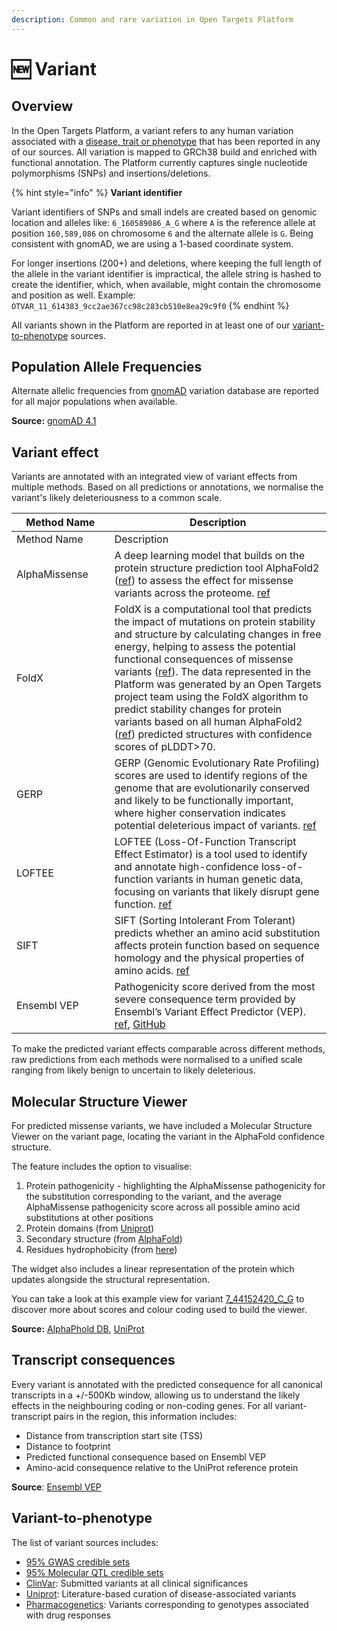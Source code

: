 ```yaml
---
description: Common and rare variation in Open Targets Platform
---
```


# 🆕 Variant

## Overview

In the Open Targets Platform, a variant refers to any human variation associated with a [disease, trait or phenotype](disease-or-phenotype/) that has been reported in any of our sources. All variation is mapped to GRCh38 build and enriched with functional annotation. The Platform currently captures single nucleotide polymorphisms (SNPs) and insertions/deletions.&#x20;

{% hint style="info" %}
**Variant identifier**

Variant identifiers of SNPs and small indels are created based on genomic location and alleles like: `6_160589086_A_G` where `A` is the reference allele at position `160,589,086` on chromosome `6` and the alternate allele is `G`. Being consistent with gnomAD, we are using a 1-based coordinate system.&#x20;

For longer insertions (200+) and deletions, where keeping the full length of the allele in the variant identifier is impractical, the allele string is hashed to create the identifier, which, when available, might contain the chromosome and position as well. Example: `OTVAR_11_614383_9cc2ae367cc98c283cb510e8ea29c9f0`
{% endhint %}

All variants shown in the Platform are reported in at least one of our [variant-to-phenotype](variant.md#variant-to-phenotype) sources.

## Population Allele Frequencies

Alternate allelic frequencies from [gnomAD](https://gnomad.broadinstitute.org/) variation database are reported for all major populations when available.

**Source:** [gnomAD 4.1](https://gnomad.broadinstitute.org/news/2024-04-gnomad-v4-1/)

## Variant effect

Variants are annotated with an integrated view of variant effects from multiple methods. Based on all predictions or annotations, we normalise the variant's likely deleteriousness to a common scale.

<table data-header-hidden><thead><tr><th width="140.6473388671875">Method Name</th><th>Description</th></tr></thead><tbody><tr><td>Method Name</td><td>Description</td></tr><tr><td>AlphaMissense</td><td>A deep learning model that builds on the protein structure prediction tool AlphaFold2 (<a href="https://pubmed.ncbi.nlm.nih.gov/37933859/">ref</a>) to assess the effect for missense variants across the proteome. <a href="https://doi.org/10.1126/science.adg7492">ref</a></td></tr><tr><td>FoldX</td><td>FoldX is a computational tool that predicts the impact of mutations on protein stability and structure by calculating changes in free energy, helping to assess the potential functional consequences of missense variants (<a href="https://pubmed.ncbi.nlm.nih.gov/38854010/">ref</a>). The data represented in the Platform was generated by an Open Targets project team using the FoldX algorithm to predict stability changes for protein variants based on all human AlphaFold2 (<a href="https://pubmed.ncbi.nlm.nih.gov/37933859/">ref</a>) predicted structures with confidence scores of pLDDT>70.</td></tr><tr><td>GERP</td><td>GERP (Genomic Evolutionary Rate Profiling) scores are used to identify regions of the genome that are evolutionarily conserved and likely to be functionally important, where higher conservation indicates potential deleterious impact of variants. <a href="https://doi.org/10.1371/journal.pcbi.1001025">ref</a></td></tr><tr><td>LOFTEE</td><td>LOFTEE (Loss-Of-Function Transcript Effect Estimator) is a tool used to identify and annotate high-confidence loss-of-function variants in human genetic data, focusing on variants that likely disrupt gene function. <a href="https://doi.org/10.1038/s41586-020-03174-8">ref</a></td></tr><tr><td>SIFT</td><td>SIFT (Sorting Intolerant From Tolerant) predicts whether an amino acid substitution affects protein function based on sequence homology and the physical properties of amino acids. <a href="https://doi.org/10.1101/gr.176601">ref</a></td></tr><tr><td>Ensembl VEP</td><td>Pathogenicity score derived from the most severe consequence term provided by Ensembl’s Variant Effect Predictor (VEP). <a href="https://doi.org/10.1186/s13059-016-0974-4">ref</a>, <a href="https://github.com/opentargets/gentropy/blob/5d80a5bee8f0d7e226332d552aafc2e3a328b2c1/src/gentropy/config.py#L471">GitHub</a></td></tr></tbody></table>

To make the predicted variant effects comparable across different methods,  raw predictions from each methods were normalised to a unified scale ranging from likely benign to uncertain to likely deleterious.&#x20;

## Molecular Structure Viewer

For predicted missense variants, we have included a Molecular Structure Viewer  on the variant page, locating the variant in the AlphaFold confidence structure.&#x20;

The feature includes the option to visualise:

1. Protein pathogenicity - highlighting the AlphaMissense pathogenicity for the substitution corresponding to the variant, and the average AlphaMissense pathogenicity score across all possible amino acid substitutions at other positions
2. Protein domains  (from [Uniprot](https://www.uniprot.org/))
3. Secondary structure (from [AlphaFold](https://alphafold.ebi.ac.uk/))
4. Residues hydrophobicity (from [here](https://www.sigmaaldrich.com/GB/en/technical-documents/technical-article/protein-biology/protein-structural-analysis/amino-acid-reference-chart#hydrophobicity))&#x20;

The widget also includes a linear representation of the protein which updates alongside the structural representation.&#x20;

You can take a look at this example view for variant [7\_44152420\_C\_G](https://platform.opentargets.org/variant/7_44152420_C_G) to discover more about scores and colour coding used to build the viewer.

**Source:** [AlphaPhold DB](https://alphafold.ebi.ac.uk/), [UniProt](https://www.uniprot.org/)&#x20;

## Transcript consequences

Every variant is annotated with the predicted consequence for all canonical transcripts in a +/-500Kb window, allowing us to understand the likely effects in the neighbouring coding or non-coding genes. For all variant-transcript pairs in the region, this information includes:

* Distance from transcription start site (TSS)
* Distance to footprint
* Predicted functional consequence based on Ensembl VEP
* Amino-acid consequence relative to the UniProt reference protein

**Source**: [Ensembl VEP](https://genomebiology.biomedcentral.com/articles/10.1186/s13059-016-0974-4)

## Variant-to-phenotype

The list of variant sources includes:

* [95% GWAS credible sets](gentropy/fine-mapping.md)
* [95% Molecular QTL credible sets](gentropy/fine-mapping.md)
* [ClinVar](evidence.md): Submitted variants at all clinical significances
* [Uniprot](evidence.md): Literature-based curation of disease-associated variants
* [Pharmacogenetics](target/pharmacogenetics.md): Variants corresponding to genotypes associated with drug responses
